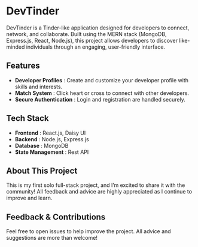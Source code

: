 # DevTinder

DevTinder is a Tinder-like application designed for developers to connect, network, and collaborate. Built using the MERN stack (MongoDB, Express.js, React, Node.js), this project allows developers to discover like-minded individuals through an engaging, user-friendly interface.

## Features

- **Developer Profiles** : Create and customize your developer profile with skills and interests.
- **Match System** : Click heart or cross to connect with other developers.
- **Secure Authentication** : Login and registration are handled securely.

## Tech Stack

- **Frontend** : React.js, Daisy UI
- **Backend** : Node.js, Express.js
- **Database** : MongoDB
- **State Management** : Rest API

## About This Project

This is my first solo full-stack project, and I’m excited to share it with the community! All feedback and advice are highly appreciated as I continue to improve and learn.

## Feedback & Contributions

Feel free to open issues to help improve the project. All advice and suggestions are more than welcome!
